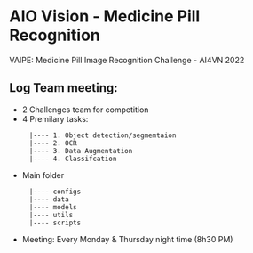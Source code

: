 # AIO Vision - Medicine Pill Recognition
VAIPE: Medicine Pill Image Recognition Challenge - AI4VN 2022


## Log Team meeting:
+ 2 Challenges team for competition
+ 4 Premilary tasks: 
```
     |---- 1. Object detection/segmemtaion 
     |---- 2. OCR
     |---- 3. Data Augmentation
     |---- 4. Classifcation
```


+ Main folder

```  
     |---- configs
     |---- data
     |---- models
     |---- utils
     |---- scripts
```
     
+ Meeting: Every Monday & Thursday night time (8h30 PM)



